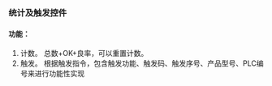 ### 统计及触发控件
#### 功能：
1. 计数。
   总数+OK+良率，可以重置计数。
3. 触发。
   根据触发指令，包含触发功能、触发码、触发序号、产品型号、PLC编号来进行功能性实现
